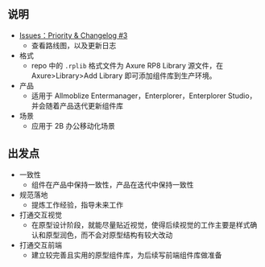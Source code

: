 ## 说明

- [Issues：Priority & Changelog #3](https://github.com/wuzhiyi/component-library/issues/3)
    - 查看路线图，以及更新日志
- 格式
    - repo 中的 `.rplib` 格式文件为 Axure RP8 Library 源文件，在 Axure>Library>Add Library 即可添加组件库到生产环境。
- 产品
    - 适用于 Allmoblize Entermanager，Enterplorer，Enterplorer Studio，并会随着产品迭代更新组件库
- 场景
    - 应用于 2B 办公移动化场景

## 出发点

- 一致性
    - 组件在产品中保持一致性，产品在迭代中保持一致性
- 规范落地
    - 提炼工作经验，指导未来工作
- 打通交互视觉
    - 在原型设计阶段，就能尽量贴近视觉，使得后续视觉的工作主要是样式确认和原型润色，而不会对原型结构有较大改动
- 打通交互前端
    - 建立较完善且实用的原型组件库，为后续写前端组件库做准备

